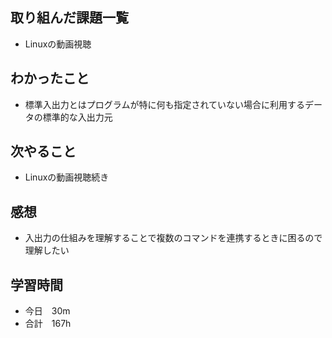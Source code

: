## 取り組んだ課題一覧
- Linuxの動画視聴
## わかったこと
- 標準入出力とはプログラムが特に何も指定されていない場合に利用するデータの標準的な入出力元
## 次やること
-  Linuxの動画視聴続き
## 感想
- 入出力の仕組みを理解することで複数のコマンドを連携するときに困るので理解したい
## 学習時間
- 今日　30m
- 合計　167h
